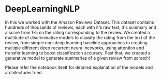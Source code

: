 # DeepLearningNLP
In this we worked with the Amazon Reviews Dataset. This dataset contains hundreds of thousands of reviews, each with it's raw text, it's summary and a score from 1-5 on the rating corresponding to the review. 
We created a multitude of discriminative models to classify the rating from the text of the review, from simple non-deep learning baseline approaches to creating multiple different deep recurrent neural networks, using attention and transfer learning to boost classification accuracy.
Past that, we created a generative model to generate summaries of a given review from scratch!

Please refer the notebook itself for detailed explanation of the models and architectures tried. 

